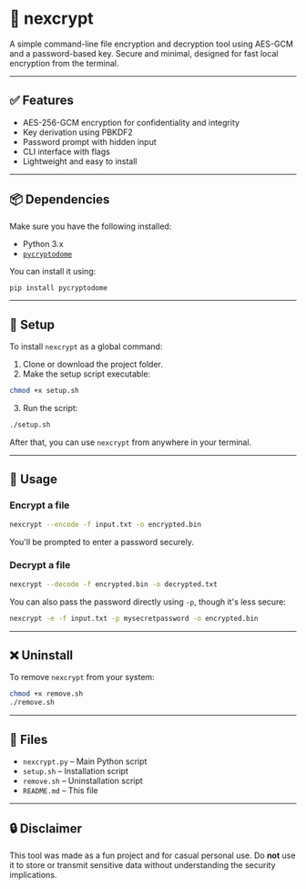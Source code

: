 # 🔐 nexcrypt

A simple command-line file encryption and decryption tool using AES-GCM and a password-based key. Secure and minimal, designed for fast local encryption from the terminal.

---

## ✅ Features

- AES-256-GCM encryption for confidentiality and integrity
- Key derivation using PBKDF2
- Password prompt with hidden input
- CLI interface with flags
- Lightweight and easy to install

---

## 📦 Dependencies

Make sure you have the following installed:

- Python 3.x
- [`pycryptodome`](https://pypi.org/project/pycryptodome/)

You can install it using:

```bash
pip install pycryptodome
```
---

## 🚀 Setup

To install `nexcrypt` as a global command:

1. Clone or download the project folder.
2. Make the setup script executable:

```bash
chmod +x setup.sh
```

3. Run the script:

```bash
./setup.sh
```

After that, you can use `nexcrypt` from anywhere in your terminal.

---

## 🔧 Usage

### Encrypt a file

```bash
nexcrypt --encode -f input.txt -o encrypted.bin
```

You'll be prompted to enter a password securely.

### Decrypt a file

```bash
nexcrypt --decode -f encrypted.bin -o decrypted.txt
```

You can also pass the password directly using `-p`, though it's less secure:

```bash
nexcrypt -e -f input.txt -p mysecretpassword -o encrypted.bin
```

---

## ❌ Uninstall

To remove `nexcrypt` from your system:

```bash
chmod +x remove.sh
./remove.sh
```

---

## 📁 Files

- `nexcrypt.py` – Main Python script
- `setup.sh` – Installation script
- `remove.sh` – Uninstallation script
- `README.md` – This file

---

## 🔒 Disclaimer

This tool was made as a fun project and for casual personal use. Do **not** use it to store or transmit sensitive data without understanding the security implications.
